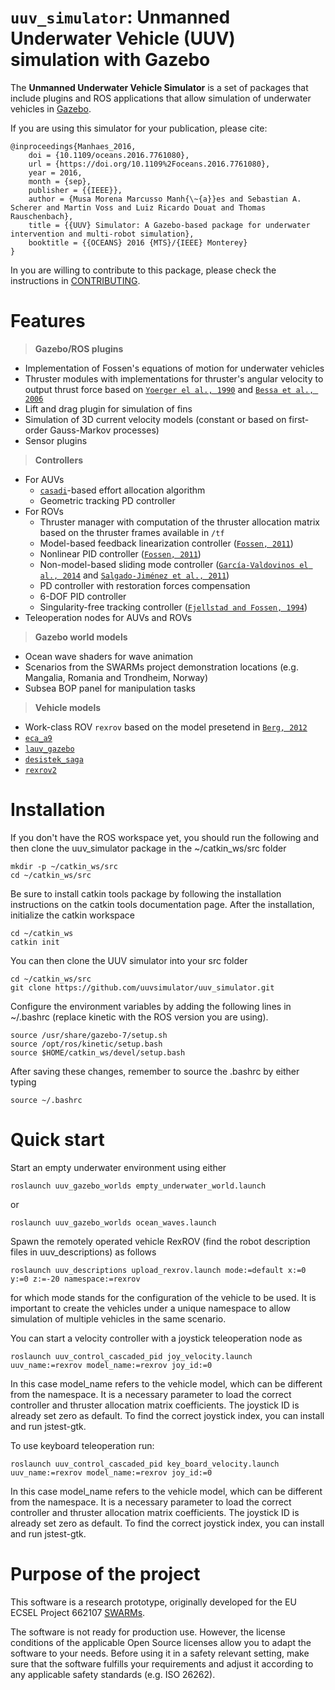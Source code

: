 # `uuv_simulator`: Unmanned Underwater Vehicle (UUV) simulation with Gazebo

The **Unmanned Underwater Vehicle Simulator** is a set of packages that include plugins and ROS applications that allow simulation of underwater vehicles in [Gazebo](http://gazebosim.org/). 

If you are using this simulator for your publication, please cite:

```
@inproceedings{Manhaes_2016,
	doi = {10.1109/oceans.2016.7761080},
	url = {https://doi.org/10.1109%2Foceans.2016.7761080},
	year = 2016,
	month = {sep},
	publisher = {{IEEE}},
	author = {Musa Morena Marcusso Manh{\~{a}}es and Sebastian A. Scherer and Martin Voss and Luiz Ricardo Douat and Thomas Rauschenbach},
	title = {{UUV} Simulator: A Gazebo-based package for underwater intervention and multi-robot simulation},
	booktitle = {{OCEANS} 2016 {MTS}/{IEEE} Monterey}
}
```

In you are willing to contribute to this package, please check the instructions in [CONTRIBUTING](https://github.com/uuvsimulator/uuv_simulator/blob/master/CONTRIBUTING.md).

# Features

> **Gazebo/ROS plugins**
  
- Implementation of Fossen's equations of motion for underwater vehicles
- Thruster modules with implementations for thruster's angular velocity to output thrust force based on [`Yoerger el al., 1990`](http://dx.doi.org/10.1109/48.107145) and [`Bessa et al., 2006`](http://www.abcm.org.br/symposium-series/SSM_Vol2/Section_IX_Submarine_Robotics/SSM2_IX_01.pdf)
- Lift and drag plugin for simulation of fins
- Simulation of 3D current velocity models (constant or based on first-order Gauss-Markov processes)
- Sensor plugins

> **Controllers**

- For AUVs
    - [`casadi`](https://web.casadi.org/)-based effort allocation algorithm 
    - Geometric tracking PD controller
- For ROVs
    - Thruster manager with computation of the thruster allocation matrix based on the thruster frames available in `/tf`
    - Model-based feedback linearization controller ([`Fossen, 2011`](https://www.wiley.com/en-us/Handbook+of+Marine+Craft+Hydrodynamics+and+Motion+Control-p-9781119991496))
    - Nonlinear PID controller ([`Fossen, 2011`](https://www.wiley.com/en-us/Handbook+of+Marine+Craft+Hydrodynamics+and+Motion+Control-p-9781119991496))
    - Non-model-based sliding mode controller ([`García-Valdovinos el al., 2014`](https://journals.sagepub.com/doi/full/10.5772/56810) and [`Salgado-Jiménez et al., 2011`](http://cdn.intechopen.com/pdfs/15221.pdf))
    - PD controller with restoration forces compensation 
    - 6-DOF PID controller
    - Singularity-free tracking controller ([`Fjellstad and Fossen, 1994`](https://ieeexplore.ieee.org/abstract/document/411068))
- Teleoperation nodes for AUVs and ROVs

> **Gazebo world models**

- Ocean wave shaders for wave animation
- Scenarios from the SWARMs project demonstration locations (e.g. Mangalia, Romania and Trondheim, Norway)
- Subsea BOP panel for manipulation tasks

> **Vehicle models**

- Work-class ROV `rexrov` based on the model presetend in [`Berg, 2012`](https://brage.bibsys.no/xmlui/handle/11250/238170?locale-attribute=no)
- [`eca_a9`](https://github.com/uuvsimulator/eca_a9)
- [`lauv_gazebo`](https://github.com/uuvsimulator/lauv_gazebo)
- [`desistek_saga`](https://github.com/uuvsimulator/desistek_saga)
- [`rexrov2`](https://github.com/uuvsimulator/rexrov2)
  
# Installation

If you don't have the ROS workspace yet, you should run the following and then clone the uuv_simulator package in the ~/catkin_ws/src folder
```
mkdir -p ~/catkin_ws/src
cd ~/catkin_ws/src
```
Be sure to install catkin tools package by following the installation instructions on the catkin tools documentation page. After the installation, initialize the catkin workspace
```
cd ~/catkin_ws
catkin init
```
You can then clone the UUV simulator into your src folder
```
cd ~/catkin_ws/src
git clone https://github.com/uuvsimulator/uuv_simulator.git
```
Configure the environment variables by adding the following lines in ~/.bashrc (replace kinetic with the ROS version you are using).
```
source /usr/share/gazebo-7/setup.sh
source /opt/ros/kinetic/setup.bash
source $HOME/catkin_ws/devel/setup.bash
```
After saving these changes, remember to source the .bashrc by either typing
```
source ~/.bashrc
```

# Quick start

Start an empty underwater environment using either
```
roslaunch uuv_gazebo_worlds empty_underwater_world.launch
```
or
```
roslaunch uuv_gazebo_worlds ocean_waves.launch
```
Spawn the remotely operated vehicle RexROV (find the robot description files in uuv_descriptions) as follows
```
roslaunch uuv_descriptions upload_rexrov.launch mode:=default x:=0 y:=0 z:=-20 namespace:=rexrov
```
for which mode stands for the configuration of the vehicle to be used. It is important to create the vehicles under a unique namespace to allow simulation of multiple vehicles in the same scenario.

You can start a velocity controller with a joystick teleoperation node as
```
roslaunch uuv_control_cascaded_pid joy_velocity.launch uuv_name:=rexrov model_name:=rexrov joy_id:=0
```
In this case model_name refers to the vehicle model, which can be different from the namespace. It is a necessary parameter to load the correct controller and thruster allocation matrix coefficients. The joystick ID is already set zero as default. To find the correct joystick index, you can install and run jstest-gtk.

To use keyboard teleoperation run:
```
roslaunch uuv_control_cascaded_pid key_board_velocity.launch uuv_name:=rexrov model_name:=rexrov joy_id:=0
```
In this case model_name refers to the vehicle model, which can be different from the namespace. It is a necessary parameter to load the correct controller and thruster allocation matrix coefficients. The joystick ID is already set zero as default. To find the correct joystick index, you can install and run jstest-gtk.

# Purpose of the project

This software is a research prototype, originally developed for the EU ECSEL
Project 662107 [SWARMs](http://swarms.eu/).

The software is not ready for production use. However, the license conditions of the
applicable Open Source licenses allow you to adapt the software to your needs.
Before using it in a safety relevant setting, make sure that the software
fulfills your requirements and adjust it according to any applicable safety
standards (e.g. ISO 26262).

